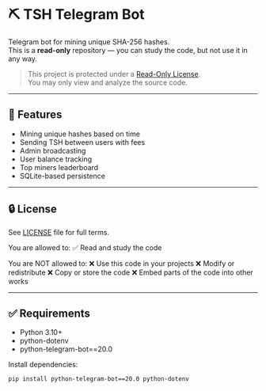 # ⛏️ TSH Telegram Bot

Telegram bot for mining unique SHA-256 hashes.  
This is a **read-only** repository — you can study the code, but not use it in any way.

> This project is protected under a [Read-Only License](LICENSE).  
> You may only view and analyze the source code.

---

## 🔧 Features

- Mining unique hashes based on time
- Sending TSH between users with fees
- Admin broadcasting
- User balance tracking
- Top miners leaderboard
- SQLite-based persistence

---

## 🔒 License

See [LICENSE](LICENSE) file for full terms.

You are allowed to:
✅ Read and study the code

You are NOT allowed to:
❌ Use this code in your projects
❌ Modify or redistribute
❌ Copy or store the code
❌ Embed parts of the code into other works

---

## ✅ Requirements

- Python 3.10+
- python-dotenv
- python-telegram-bot==20.0

Install dependencies:

```bash
pip install python-telegram-bot==20.0 python-dotenv
